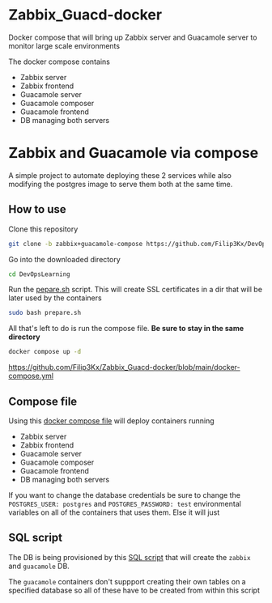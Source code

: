 # Zabbix_Guacd-docker
Docker compose that will bring up Zabbix server and Guacamole server to monitor large scale environments


The docker compose contains
- Zabbix server
- Zabbix frontend
- Guacamole server
- Guacamole composer
- Guacamole frontend
- DB managing both servers

# Zabbix and Guacamole via compose
A simple project to automate deploying these 2 services while also modifying the postgres image to serve them both at the same time.

## How to use
Clone this repository
```bash
git clone -b zabbix+guacamole-compose https://github.com/Filip3Kx/DevOpsLearning
```
Go into the downloaded directory
```bash
cd DevOpsLearning
```

Run the [pepare.sh](https://github.com/Filip3Kx/Zabbix_Guacd-docker/blob/main/prepare.sh) script. This will create SSL certificates in a dir that will be later used by the containers
```bash
sudo bash prepare.sh
```
All that's left to do is run the compose file. **Be sure to stay in the same directory**
```bash
docker compose up -d
```
https://github.com/Filip3Kx/Zabbix_Guacd-docker/blob/main/docker-compose.yml
## Compose file
Using this [docker compose file](https://github.com/Filip3Kx/Zabbix_Guacd-docker/blob/main/docker-compose.yml) will deploy containers running
- Zabbix server
- Zabbix frontend
- Guacamole server
- Guacamole composer
- Guacamole frontend
- DB managing both servers

If you want to change the database credentials be sure to change the `POSTGRES_USER: postgres` and `POSTGRES_PASSWORD: test` environmental variables on all of the containers that uses them. Else it will just

## SQL script
The DB is being provisioned by this [SQL script](https://github.com/Filip3Kx/Zabbix_Guacd-docker/blob/main/init/initdb.sql) that will create the `zabbix` and `guacamole` DB. 

The `guacamole` containers don't suppport creating their own tables on a specified database so all of these have to be created from within this script

